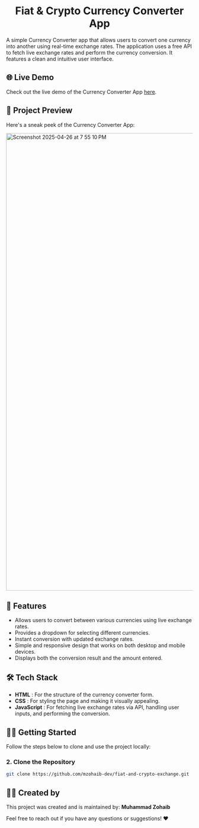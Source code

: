 <h1 align="center"> Fiat & Crypto Currency Converter App </h1>

A simple Currency Converter app that allows users to convert one currency into another using real-time exchange rates. The application uses a free API to fetch live exchange rates and perform the currency conversion. It features a clean and intuitive user interface.

## 🌐 Live Demo

Check out the live demo of the Currency Converter App [here](https://fiat2crypto.netlify.app/).

## 📸 Project Preview

Here's a sneak peek of the Currency Converter App:

<img width="1234" alt="Screenshot 2025-04-26 at 7 55 10 PM" src="https://github.com/user-attachments/assets/bee22bd8-a873-49c7-8db3-83b61d0a5404" />

## 🚀 Features

- Allows users to convert between various currencies using live exchange rates.
- Provides a dropdown for selecting different currencies.
- Instant conversion with updated exchange rates.
- Simple and responsive design that works on both desktop and mobile devices.
- Displays both the conversion result and the amount entered.

## 🛠️ Tech Stack

- **HTML** : For the structure of the currency converter form.
- **CSS** : For styling the page and making it visually appealing.
- **JavaScript** : For fetching live exchange rates via API, handling user inputs, and performing the conversion.

## 🧑‍💻 Getting Started

Follow the steps below to clone and use the project locally:

### 2. Clone the Repository

```bash
git clone https://github.com/mzohaib-dev/fiat-and-crypto-exchange.git
```

## 👨‍💻 Created by

This project was created and is maintained by:
**Muhammad Zohaib**

Feel free to reach out if you have any questions or suggestions! ❤️
